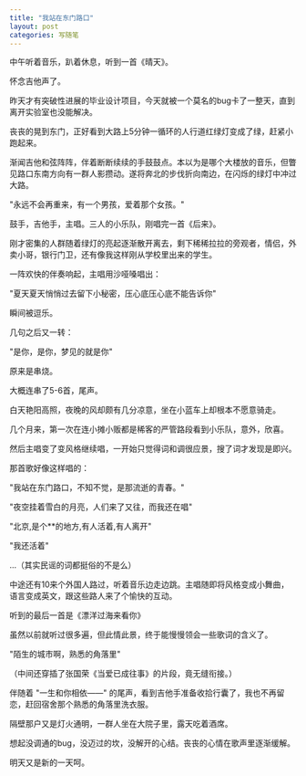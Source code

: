 ```yaml
---
title: "我站在东门路口"
layout: post
categories: 写随笔
---
```


中午听着音乐，趴着休息，听到一首《晴天》。

怀念吉他声了。

<!-- more -->

昨天才有突破性进展的毕业设计项目，今天就被一个莫名的bug卡了一整天，直到离开实验室也没能解决。

丧丧的晃到东门，正好看到大路上5分钟一循环的人行道红绿灯变成了绿，赶紧小跑起来。

渐闻吉他和弦阵阵，伴着断断续续的手鼓鼓点。本以为是哪个大楼放的音乐，但瞥见路口东南方向有一群人影攒动。遂将奔北的步伐折向南边，在闪烁的绿灯中冲过大路。

"永远不会再重来，有一个男孩，爱着那个女孩。"

鼓手，吉他手，主唱。三人的小乐队，刚唱完一首《后来》。

刚才密集的人群随着绿灯的亮起逐渐散开离去，剩下稀稀拉拉的旁观者，情侣，外卖小哥，银行门卫，还有像我这样刚从学校里出来的学生。

一阵欢快的伴奏响起，主唱用沙哑嗓唱出：

"夏天夏天悄悄过去留下小秘密，压心底压心底不能告诉你"

瞬间被逗乐。

几句之后又一转：

"是你，是你，梦见的就是你"

原来是串烧。

大概连串了5-6首，尾声。

白天艳阳高照，夜晚的风却颇有几分凉意，坐在小蓝车上却根本不愿意骑走。

几个月来，第一次在连小摊小贩都是稀客的严管路段看到小乐队，意外，欣喜。

然后主唱变了变风格继续唱，一开始只觉得词和调很应景，搜了词才发现是即兴。

那首歌好像这样唱的：

"我站在东门路口，不知不觉，是那流逝的青春。"

"夜空挂着雪白的月亮，人们来了又往，而我还在唱"

"北京,是个**的地方,有人活着,有人离开"

"我还活着"

...（其实民谣的词都挺俗的不是么）

中途还有10来个外国人路过，听着音乐边走边跳。主唱随即将风格变成小舞曲，语言变成英文，跟这些路人来了个愉快的互动。



听到的最后一首是《漂洋过海来看你》

虽然以前就听过很多遍，但此情此景，终于能慢慢领会一些歌词的含义了。

"陌生的城市啊，熟悉的角落里"

（中间还穿插了张国荣《当爱已成往事》的片段，竟无缝衔接。）

伴随着 "一生和你相依——" 的尾声，看到吉他手准备收拾行囊了，我也不再留恋，赶回宿舍那个熟悉的角落里洗衣服。

隔壁那户又是灯火通明，一群人坐在大院子里，露天吃着酒席。

想起没调通的bug，没迈过的坎，没解开的心结。丧丧的心情在歌声里逐渐缓解。

明天又是新的一天呵。